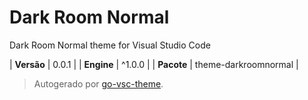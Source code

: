 # Dark Room Normal

Dark Room Normal theme for Visual Studio Code

| **Versão** | 0.0.1 |
| **Engine** | ^1.0.0 |
| **Pacote** | theme-darkroomnormal |

> Autogerado por [go-vsc-theme](https://github.com/natalbu/go-vsc-theme).
